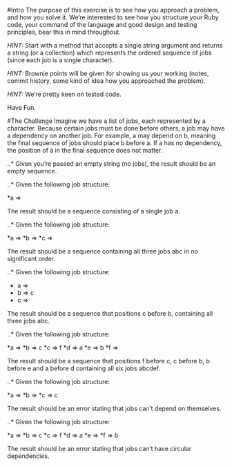 #Intro
The purpose of this exercise is to see how you approach a problem, and how you solve it. We’re interested to see how you structure your Ruby code, your command of the language and good design and testing principles, bear this in mind throughout.

*HINT:* Start with a method that accepts a single string argument and returns a string (or a collection) which represents the ordered sequence of jobs (since each job is a single character).

*HINT:* Brownie points will be given for showing us your working (notes, commit history, some kind of idea how you approached the problem).

*HINT:* We’re pretty keen on tested code.

Have Fun.

#The Challenge
Imagine we have a list of jobs, each represented by a character. Because certain jobs must be done before others, a job may have a dependency on another job. For example, a may depend on b, meaning the final sequence of jobs should place b before a. If a has no dependency, the position of a in the final sequence does not matter.

..* Given you’re passed an empty string (no jobs), the result should be an empty sequence.

..* Given the following job structure:

*a =>

The result should be a sequence consisting of a single job a.

..* Given the following job structure:

*a =>
*b =>
*c =>

The result should be a sequence containing all three jobs abc in no significant order.

..* Given the following job structure:

* a => 
* b => c
* c =>

The result should be a sequence that positions c before b, containing all three jobs abc.

..* Given the following job structure:

*a =>
*b => c
*c => f
*d => a
*e => b
*f =>

The result should be a sequence that positions f before c, c before b, b before e and a before d containing all six jobs abcdef.

..* Given the following job structure:

*a =>
*b =>
*c => c

The result should be an error stating that jobs can’t depend on themselves.

..* Given the following job structure:

*a =>
*b => c
*c => f
*d => a
*e =>
*f => b

The result should be an error stating that jobs can’t have circular dependencies.
